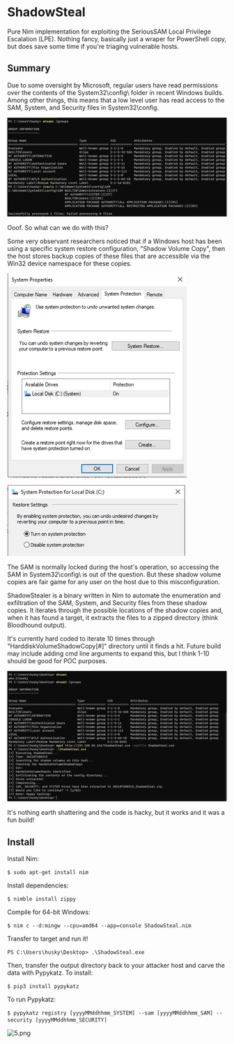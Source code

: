 # ShadowSteal
Pure Nim implementation for exploiting the SeriousSAM Local Privilege Escalation (LPE). Nothing fancy, basically just a wraper for PowerShell copy, but does save some time if you're triaging vulnerable hosts.

## Summary
Due to some oversight by Microsoft, regular users have read permissions over the contents of the System32\config\ folder in recent Windows builds. Among other things, this means that a low level user has read access to the SAM, System, and Security files in System32\config.

![1.png](img/1.png)

Ooof. So what can we do with this?

Some very observant researchers noticed that if a Windows host has been using a specific system restore configuration, "Shadow Volume Copy", then the host stores backup copies of these files that are accessible via the Win32 device namespace for these copies.

![2.png](img/2.png)

![3.png](img/3.png)

The SAM is normally locked during the host's operation, so accessing the SAM in System32\config\ is out of the question. But these shadow volume copies are fair game for any user on the host due to this misconfiguration.

ShadowStealer is a binary written in Nim to automate the enumeration and exfiltration of the SAM, System, and Security files from these shadow copies. It iterates through the possible locations of the shadow copies and, when it has found a target, it extracts the files to a zipped directory (think Bloodhound output).

It's currently hard coded to iterate 10 times through "HarddiskVolumeShadowCopy[#]" directory until it finds a hit. Future build may include adding cmd line arguments to expand this, but I think 1-10 should be good for POC purposes.

![4.png](img/4.png)

It's nothing earth shattering and the code is hacky, but it works and it was a fun build!

## Install

Install Nim:
```
$ sudo apt-get install nim
````
Install dependencies:
```
$ nimble install zippy
```
Compile for 64-bit Windows:
```
$ nim c --d:mingw --cpu=amd64 --app=console ShadowSteal.nim
```
Transfer to target and run it!
```
PS C:\Users\husky\Desktop> .\ShadowSteal.exe
```
Then, transfer the output directory back to your attacker host and carve the data with Pypykatz. To install:
```
$ pip3 install pypykatz
```
To run Pypykatz:
```
$ pypykatz registry [yyyyMMddhhmm_SYSTEM] --sam [yyyyMMddhhmm_SAM] --security [yyyyMMddhhmm_SECURITY]
```
![5.png](img/5.png)
